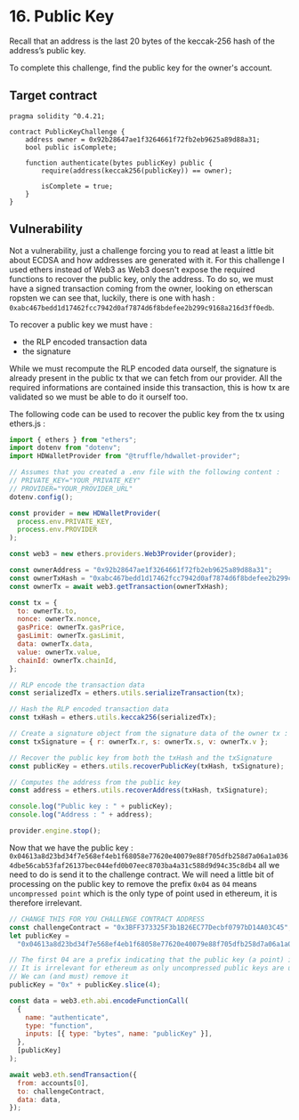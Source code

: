 # 16. Public Key

Recall that an address is the last 20 bytes of the keccak-256 hash of the address’s public key.

To complete this challenge, find the public key for the owner's account.

## Target contract

```solidity
pragma solidity ^0.4.21;

contract PublicKeyChallenge {
    address owner = 0x92b28647ae1f3264661f72fb2eb9625a89d88a31;
    bool public isComplete;

    function authenticate(bytes publicKey) public {
        require(address(keccak256(publicKey)) == owner);

        isComplete = true;
    }
}
```

## Vulnerability

Not a vulnerability, just a challenge forcing you to read at least a little bit about ECDSA and how addresses are generated with it. For this challenge I used ethers instead of Web3 as Web3 doesn't expose the required functions to recover the public key, only the address. To do so, we must have a signed transaction coming from the owner, looking on etherscan ropsten we can see that, luckily, there is one with hash : `0xabc467bedd1d17462fcc7942d0af7874d6f8bdefee2b299c9168a216d3ff0edb`.

To recover a public key we must have :

- the RLP encoded transaction data
- the signature

While we must recompute the RLP encoded data ourself, the signature is already present in the public tx that we can fetch from our provider. All the required informations are contained inside this transaction, this is how tx are validated so we must be able to do it ourself too.

The following code can be used to recover the public key from the tx using ethers.js :

```js
import { ethers } from "ethers";
import dotenv from "dotenv";
import HDWalletProvider from "@truffle/hdwallet-provider";

// Assumes that you created a .env file with the following content :
// PRIVATE_KEY="YOUR_PRIVATE_KEY"
// PROVIDER="YOUR_PROVIDER_URL"
dotenv.config();

const provider = new HDWalletProvider(
  process.env.PRIVATE_KEY,
  process.env.PROVIDER
);

const web3 = new ethers.providers.Web3Provider(provider);

const ownerAddress = "0x92b28647ae1f3264661f72fb2eb9625a89d88a31";
const ownerTxHash = "0xabc467bedd1d17462fcc7942d0af7874d6f8bdefee2b299c9168a216d3ff0edb";
const ownerTx = await web3.getTransaction(ownerTxHash);

const tx = {
  to: ownerTx.to,
  nonce: ownerTx.nonce,
  gasPrice: ownerTx.gasPrice,
  gasLimit: ownerTx.gasLimit,
  data: ownerTx.data,
  value: ownerTx.value,
  chainId: ownerTx.chainId,
};

// RLP encode the transaction data
const serializedTx = ethers.utils.serializeTransaction(tx);

// Hash the RLP encoded transaction data
const txHash = ethers.utils.keccak256(serializedTx);

// Create a signature object from the signature data of the owner tx : r, s, v
const txSignature = { r: ownerTx.r, s: ownerTx.s, v: ownerTx.v };

// Recover the public key from both the txHash and the txSignature
const publicKey = ethers.utils.recoverPublicKey(txHash, txSignature);

// Computes the address from the public key
const address = ethers.utils.recoverAddress(txHash, txSignature);

console.log("Public key : " + publicKey);
console.log("Address : " + address);

provider.engine.stop();
```
Now that we have the public key : `0x04613a8d23bd34f7e568ef4eb1f68058e77620e40079e88f705dfb258d7a06a1a0364dbe56cab53faf26137bec044efd0b07eec8703ba4a31c588d9d94c35c8db4` all we need to do is send it to the challenge contract. We will need a little bit of processing on the public key to remove the prefix `0x04` as `04` means `uncompressed point` which is the only type of point used in ethereum, it is therefore irrelevant.

```js
// CHANGE THIS FOR YOU CHALLENGE CONTRACT ADDRESS
const challengeContract = "0x3BFF373325F3b1B26EC77Decbf0797bD14A03C45";
let publicKey =
  "0x04613a8d23bd34f7e568ef4eb1f68058e77620e40079e88f705dfb258d7a06a1a0364dbe56cab53faf26137bec044efd0b07eec8703ba4a31c588d9d94c35c8db4";

// The first 04 are a prefix indicating that the public key (a point) is uncompressed
// It is irrelevant for ethereum as only uncompressed public keys are used.
// We can (and must) remove it
publicKey = "0x" + publicKey.slice(4);

const data = web3.eth.abi.encodeFunctionCall(
  {
    name: "authenticate",
    type: "function",
    inputs: [{ type: "bytes", name: "publicKey" }],
  },
  [publicKey]
);

await web3.eth.sendTransaction({
  from: accounts[0],
  to: challengeContract,
  data: data,
});
```


